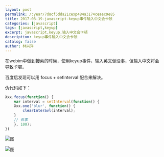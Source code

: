 ```yaml
---
layout: post
permalink: /:year/7d8cf5dda21cexp484a3174ceaec9e85
title: 2017-03-19-javascript-keyup事件输入中文会卡顿
categories: [javascript]
tags: [javascript,keyup]
excerpt: javascript,keyup,输入中文会卡顿
description: keyup事件输入中文会卡顿
catalog: false
author: 林兴洋
---
```


在webim中做到搜索的时候，使用keyup事件，输入英文倒没事，但输入中文将会导致卡顿。

百度后发现可以用  focus + setInterval 配合来解决。

伪代码如下：

```javascript
Xxx.focus(function() {
    var interval = setInterval(function() {
    Xxx.one('blur', function() {
        clearInteravl(interval);
    }
    // 做事
    }, 100);
})
```

![图](http://image.linxingyang.net/image/J-javascript/image/2017-03-19/01.png)

![图](http://image.linxingyang.net/image/J-javascript/image/2017-03-19/02.png)

